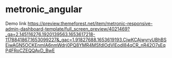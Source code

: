 # metronic_angular

Demo link 
https://preview.themeforest.net/item/metronic-responsive-admin-dashboard-template/full_screen_preview/4021469?_ga=2.145116276.1920139563.1653617218-1178841867.1653099227&_gac=1.91827688.1653619193.CjwKCAjwyryUBhBSEiwAGN5OCKEnmlA6nmWdrj0PQ8YMR4MSfdlOdVlEodI84qCR_nR42O7sEqP4FRoCZEQQAvD_BwE
 
